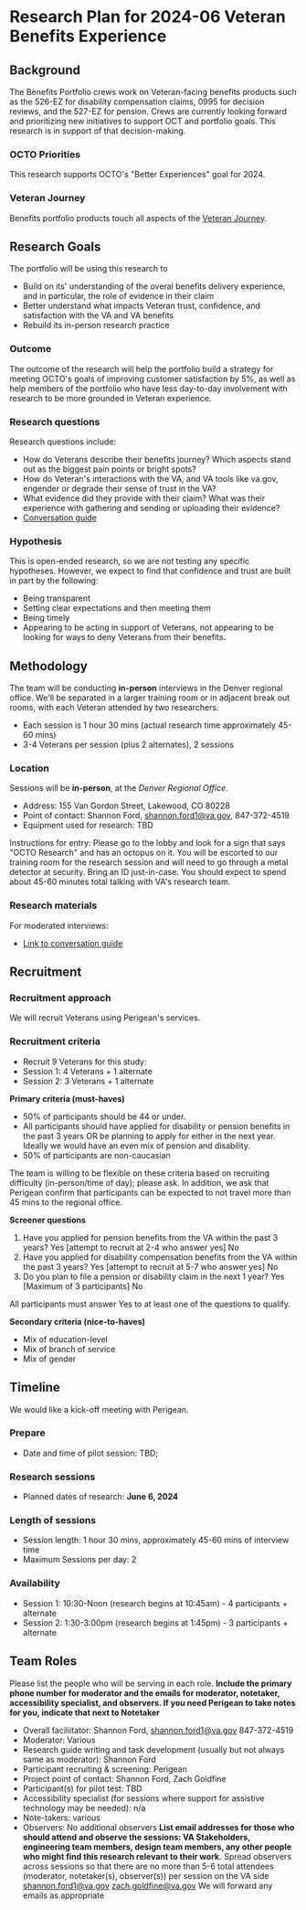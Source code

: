 # Research Plan for 2024-06 Veteran Benefits Experience

## Background
The Benefits Portfolio crews work on Veteran-facing benefits products such as the 526-EZ for disability compensation claims, 0995 for decision reviews, and the 527-EZ for pension. Crews are currently looking forward and prioritizing new initiatives to support OCT and portfolio goals. This research is in support of that decision-making.

### OCTO Priorities 
This research supports OCTO's "Better Experiences" goal for 2024.

### Veteran Journey
Benefits portfolio products touch all aspects of the [Veteran Journey](https://github.com/department-of-veterans-affairs/va.gov-team/blob/master/platform/design/va-product-journey-maps/Veteran%20Journey%20Map.pdf). 

## Research Goals	
The portfolio will be using this research to
- Build on its' understanding of the overal benefits delivery experience, and in particular, the role of evidence in their claim
- Better understand what impacts Veteran trust, confidence, and satisfaction with the VA and VA benefits
- Rebuild its in-person research practice

### Outcome
The outcome of the research will help the portfolio build a strategy for meeting OCTO's goals of improving customer satisfaction by 5%, as well as help members of the portfolio who have less day-to-day involvement with research to be more grounded in Veteran experience. 

### Research questions
Research questions include:
- How do Veterans describe their benefits journey? Which aspects stand out as the biggest pain points or bright spots?
- How do Veteran's interactions with the VA, and VA tools like va.gov, engender or degrade their sense of trust in the VA?
- What evidence did they provide with their claim? What was their experience with gathering and sending or uploading their evidence?
- [Conversation guide](https://github.com/department-of-veterans-affairs/va.gov-team/blob/master/teams/benefits-portfolio/Research/2024-06-Denver-Quarterly-DiscussionGuide.md) 

### Hypothesis
This is open-ended research, so we are not testing any specific hypotheses. However, we expect to find that confidence and trust are built in part by the following:
- Being transparent
- Setting clear expectations and then meeting them
- Being timely
- Appearing to be acting in support of Veterans, not appearing to be looking for ways to deny Veterans from their benefits.

## Methodology	
The team will be conducting **in-person** interviews in the Denver regional office. We'll be separated in a larger training room or in adjacent break out rooms, with each Veteran attended by two researchers. 
- Each session is 1 hour 30 mins (actual research time approximately 45-60 mins)
- 3-4 Veterans per session (plus 2 alternates), 2 sessions

### Location
Sessions will be **in-person**, at the *Denver Regional Office*.
- Address: 155 Van Gordon Street, Lakewood, CO 80228
- Point of contact: Shannon Ford, shannon.ford1@va.gov, 847-372-4519
- Equipment used for research: TBD

Instructions for entry: Please go to the lobby and look for a sign that says "OCTO Research" and has an octopus on it. You will be escorted to our training room for the research session and will need to go through a metal detector at security. Bring an ID just-in-case. You should expect to spend about 45-60 minutes total talking with VA's research team. 

### Research materials

For moderated interviews:
- [Link to conversation guide](https://github.com/department-of-veterans-affairs/va.gov-team/blob/master/teams/benefits-portfolio/Research/2024-06%20Denver%20Quarterly-DiscussionGuide.md) 
	
## Recruitment	

### Recruitment approach
We will recruit Veterans using Perigean's services.

### Recruitment criteria
- Recruit 9 Veterans for this study:
- Session 1: 4 Veterans + 1 alternate
- Session 2: 3 Veterans + 1 alternate

**Primary criteria (must-haves)**
- 50% of participants should be 44 or under.
- All participants should have applied for disability or pension benefits in the past 3 years OR be planning to apply for either in the next year. Ideally we would have an even mix of pension and disability.
- 50% of participants are non-caucasian

The team is willing to be flexible on these criteria based on recruiting difficulty (in-person/time of day); please ask.
In addition, we ask that Perigean confirm that participants can be expected to not travel more than 45 mins to the regional office.

**Screener questions** 
1. Have you applied for pension benefits from the VA within the past 3 years?
    Yes [attempt to recruit at 2-4 who answer yes]
    No 
2. Have you applied for disability compensation benefits from the VA within the past 3 years?
    Yes [attempt to recruit at 5-7 who answer yes]
    No 
3. Do you plan to file a pension or disability claim in the next 1 year?
   Yes [Maximum of 3 participants]
   No

All participants must answer Yes to at least one of the questions to qualify.

**Secondary criteria (nice-to-haves)**
- Mix of education-level
- Mix of branch of service
- Mix of gender

## Timeline
We would like a kick-off meeting with Perigean.

### Prepare
* Date and time of pilot session: TBD;

### Research sessions
* Planned dates of research: **June 6, 2024**


### Length of sessions
* Session length: 1 hour 30 mins, approximately 45-60 mins of interview time
* Maximum Sessions per day: 2

### Availability
* Session 1: 10:30-Noon (research begins at 10:45am) - 4 participants + alternate
* Session 2: 1:30-3:00pm (research begins at 1:45pm) - 3 participants + alternate
  
## Team Roles	
Please list the people who will be serving in each role. **Include the primary phone number for moderator and the emails for moderator, notetaker, accessibility specialist, and observers. If you need Perigean to take notes for you, indicate that next to Notetaker** 	
- Overall faciliitator: Shannon Ford, shannon.ford1@va.gov 847-372-4519
- Moderator:	Various
- Research guide writing and task development (usually but not always same as moderator):	Shannon Ford
- Participant recruiting & screening:	Perigean
- Project point of contact:	Shannon Ford, Zach Goldfine
- Participant(s) for pilot test: TBD
- Accessibility specialist (for sessions where support for assistive technology may be needed):	n/a
- Note-takers:	various
- Observers:	No additional observers
**List email addresses for those who should attend and observe the sessions: VA Stakeholders, engineering team members, design team members, any other people who might find this research relevant to their work.** Spread observers across sessions so that there are no more than 5-6 total attendees (moderator, notetaker(s), observer(s)) per session on the VA side
  shannon.ford1@va.gov
  zach.goldfine@va.gov
  We will forward any emails as appropriate
  
